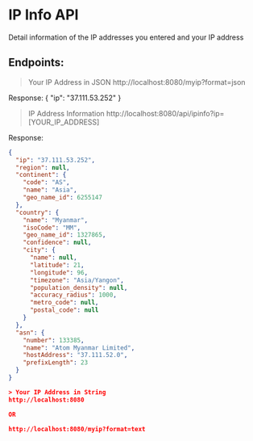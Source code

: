 # IP Info API

Detail information of the IP addresses you entered and your IP address

## Endpoints:

> Your IP Address in JSON
http://localhost:8080/myip?format=json

Response:
{
  "ip": "37.111.53.252"
}

> IP Address Information
http://localhost:8080/api/ipinfo?ip=[YOUR_IP_ADDRESS]

Response:
```JSON
{
  "ip": "37.111.53.252",
  "region": null,
  "continent": {
    "code": "AS",
    "name": "Asia",
    "geo_name_id": 6255147
  },
  "country": {
    "name": "Myanmar",
    "isoCode": "MM",
    "geo_name_id": 1327865,
    "confidence": null,
    "city": {
      "name": null,
      "latitude": 21,
      "longitude": 96,
      "timezone": "Asia/Yangon",
      "population_density": null,
      "accuracy_radius": 1000,
      "metro_code": null,
      "postal_code": null
    }
  },
  "asn": {
    "number": 133385,
    "name": "Atom Myanmar Limited",
    "hostAddress": "37.111.52.0",
    "prefixLength": 23
  }
}

> Your IP Address in String
http://localhost:8080

OR

http://localhost:8080/myip?format=text
